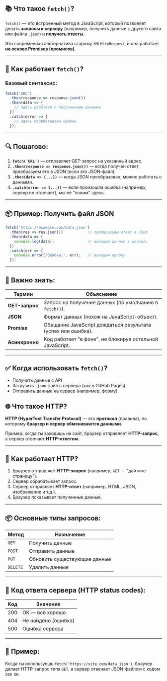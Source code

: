 ## 📚 Что такое `fetch()`?

`fetch()` — это встроенный метод в JavaScript, который позволяет делать **запросы к серверу** (например, получить данные с другого сайта или файла `.json`) и **получать ответы**.

Это современная альтернатива старому `XMLHttpRequest`, и она работает **на основе Promises (промисов)**.

___

## 🔧 Как работает `fetch()`?

### Базовый синтаксис:

```js
fetch('URL')
  .then(response => response.json())
  .then(data => {
    // здесь работаем с полученными данными
  })
  .catch(error => {
    // здесь обрабатываем ошибки
  });
```

___

## 🔍 Пошагово:

1.  **`fetch('URL')`** — отправляет GET-запрос на указанный адрес.
2.  **`.then(response => response.json())`** — когда получен ответ, преобразуем его в JSON (если это JSON-файл).
3.  **`.then(data => {...})`** — когда JSON преобразован, можно работать с данными.
4.  **`.catch(error => {...})`** — если произошла ошибка (например, сервер не отвечает), мы её "ловим" здесь.

___

## 📦 Пример: Получить файл JSON

```js
fetch('https://example.com/data.json')
  .then(res => res.json())           // преобразуем ответ в JSON
  .then(data => {
    console.log(data);               // выводим данные в консоль
  })
  .catch(err => {
    console.error('Ошибка:', err);   // выводим ошибку
  });
```

___

## 🧠 Важно знать:

| Термин | Объяснение |
| --- | --- |
| **GET-запрос** | Запрос на получение данных (по умолчанию в `fetch()`). |
| **JSON** | Формат данных (похож на JavaScript-объект). |
| **Promise** | Обещание JavaScript дождаться результата (успех или ошибка). |
| **Асинхронно** | Код работает "в фоне", не блокируя остальной JavaScript. |

___

## ✅ Когда использовать `fetch()`?

-   Получить данные с API
-   Загрузить `.json` файл с сервера (как в GitHub Pages)
-   Отправить данные на сервер (например, форму)

## 🌐 Что такое HTTP?

**HTTP (HyperText Transfer Protocol)** — это **протокол** (правила), по которому **браузер и сервер обмениваются данными**.

Пример: когда ты заходишь на сайт, браузер отправляет **HTTP-запрос**, а сервер отвечает **HTTP-ответом**.

___

## 🔁 Как работает HTTP?

1.  Браузер отправляет **HTTP-запрос** (например, `GET` — "дай мне страницу").
2.  Сервер обрабатывает запрос.
3.  Сервер отправляет **HTTP-ответ** (например, HTML, JSON, изображение и т.д.).
4.  Браузер показывает полученные данные.

___

## 📦 Основные типы запросов:

| Метод | Назначение |
| --- | --- |
| `GET` | Получить данные |
| `POST` | Отправить данные |
| `PUT` | Обновить существующие данные |
| `DELETE` | Удалить данные |

___

## 🔢 Код ответа сервера (HTTP status codes):

| Код | Значение |
| --- | --- |
| 200 | OK — всё хорошо |
| 404 | Не найдено (ошибка) |
| 500 | Ошибка сервера |

___

## 🧠 Пример:

Когда ты используешь `fetch('https://site.com/data.json')`, браузер делает HTTP-запрос типа `GET`, а сервер отвечает JSON-файлом с кодом `200 OK`.
